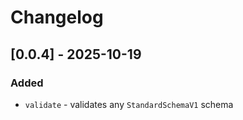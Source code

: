 # Changelog

## [0.0.4] - 2025-10-19

### Added
   - `validate` - validates any `StandardSchemaV1` schema
